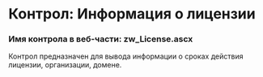 ﻿---
description: 2.4.9.1
---
# Контрол: Информация о лицензии
### Имя контрола в веб-части: zw_License.ascx
Контрол предназначен для вывода информации о сроках действия лицензии, организации, домене.
